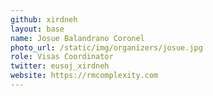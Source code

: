 ```yaml
---
github: xirdneh
layout: base
name: Josue Balandrano Coronel
photo_url: /static/img/organizers/josue.jpg
role: Visas Coordinator
twitter: eusoj_xirdneh
website: https://rmcomplexity.com
---
```

